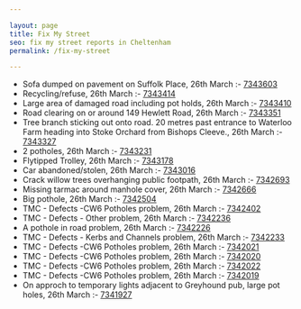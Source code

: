 ```yaml
---

layout: page
title: Fix My Street
seo: fix my street reports in Cheltenham
permalink: /fix-my-street

---
```


<!-- fix_marker starts -->

- Sofa dumped on pavement on Suffolk Place, 26th March :- [7343603](https://www.fixmystreet.com/report/7343603)
- Recycling/refuse, 26th March :- [7343414](https://www.fixmystreet.com/report/7343414)
- Large area of damaged road including pot holds, 26th March :- [7343410](https://www.fixmystreet.com/report/7343410)
- Road clearing on or around 149 Hewlett Road, 26th March :- [7343351](https://www.fixmystreet.com/report/7343351)
- Tree branch sticking out onto road. 20 metres past entrance to Waterloo Farm heading into Stoke Orchard from Bishops Cleeve., 26th March :- [7343327](https://www.fixmystreet.com/report/7343327)
- 2 potholes, 26th March :- [7343231](https://www.fixmystreet.com/report/7343231)
- Flytipped Trolley, 26th March :- [7343178](https://www.fixmystreet.com/report/7343178)
- Car abandoned/stolen, 26th March :- [7343016](https://www.fixmystreet.com/report/7343016)
- Crack willow trees overhanging public footpath, 26th March :- [7342693](https://www.fixmystreet.com/report/7342693)
- Missing tarmac around manhole cover, 26th March :- [7342666](https://www.fixmystreet.com/report/7342666)
- Big pothole, 26th March :- [7342504](https://www.fixmystreet.com/report/7342504)
- TMC - Defects -CW6 Potholes  problem, 26th March :- [7342402](https://www.fixmystreet.com/report/7342402)
- TMC - Defects - Other problem, 26th March :- [7342236](https://www.fixmystreet.com/report/7342236)
- A pothole in road problem, 26th March :- [7342226](https://www.fixmystreet.com/report/7342226)
- TMC - Defects - Kerbs and Channels problem, 26th March :- [7342233](https://www.fixmystreet.com/report/7342233)
- TMC - Defects -CW6 Potholes  problem, 26th March :- [7342021](https://www.fixmystreet.com/report/7342021)
- TMC - Defects -CW6 Potholes  problem, 26th March :- [7342020](https://www.fixmystreet.com/report/7342020)
- TMC - Defects -CW6 Potholes  problem, 26th March :- [7342022](https://www.fixmystreet.com/report/7342022)
- TMC - Defects -CW6 Potholes  problem, 26th March :- [7342019](https://www.fixmystreet.com/report/7342019)
- On approch to temporary lights adjacent to Greyhound pub, large pot holes, 26th March :- [7341927](https://www.fixmystreet.com/report/7341927)

<!-- fix_marker ends -->